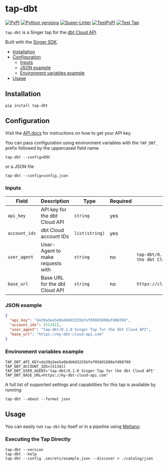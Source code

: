 # tap-dbt

[![PyPI](https://img.shields.io/pypi/v/tap-dbt.svg)](https://pypi.org/project/tap-dbt/)
[![Python versions](https://img.shields.io/pypi/pyversions/tap-dbt.svg)](https://pypi.org/project/tap-dbt/)
[![Super-Linter](https://github.com/edgarrmondragon/tap-dbt/actions/workflows/superlinter.yml/badge.svg)](https://github.com/edgarrmondragon/tap-dbt/actions/workflows/superlinter.yml)
[![TestPyPI](https://github.com/edgarrmondragon/tap-dbt/actions/workflows/test-pypi.yml/badge.svg)](https://github.com/edgarrmondragon/tap-dbt/actions/workflows/test-pypi.yml)
[![Test Tap](https://github.com/edgarrmondragon/tap-dbt/actions/workflows/test-tap.yml/badge.svg)](https://github.com/edgarrmondragon/tap-dbt/actions/workflows/test-tap.yml)

`tap-dbt` is a Singer tap for the [dbt Cloud API][dbtcloud].

Built with the [Singer SDK][sdk].

- [Installation](#Installation)
- [Configuration](#Configuration)
  - [Inputs](#Inputs)
  - [JSON example](#JSON-example)
  - [Environment variables example](#Environment-variables-example)
- [Usage](#Usage)

## Installation

```shell
pip install tap-dbt
```

## Configuration

Visit the [API docs][apidocs] for instructions on how to get your API key.

You can pass configuration using environment variables with the `TAP_DBT_` prefix followed by the uppercased field name

```shell
tap-dbt --config=ENV
```

or a JSON file

```shell
tap-dbt --config=config.json
```

### Inputs

| Field         | Description                      | Type           | Required | Default                                          |
|---------------|----------------------------------|----------------|----------|--------------------------------------------------|
| `api_key`     | API key for the dbt Cloud API    | `string`       | yes      |                                                  |
| `account_ids` | dbt Cloud account IDs            | `list(string)` | yes      |                                                  |
| `user_agent`  | User-Agent to make requests with | `string`       | no       | `tap-dbt/0.1.0 Singer Tap for the dbt Cloud API` |
| `base_url`    | Base URL for the dbt Cloud API   | `string`       | no       | `https://cloud.getdbt.com/api/v2`                |

### JSON example

```json
{
  "api_key": "da39a3ee5e6b4b0d3255bfef95601890afd80709",
  "account_ids": [51341],
  "user_agent": "tap-dbt/0.1.0 Singer Tap for the dbt Cloud API",
  "base_url": "https://my-dbt-cloud-api.com"
}
```

### Environment variables example

```dotenv
TAP_DBT_API_KEY=da39a3ee5e6b4b0d3255bfef95601890afd80709
TAP_DBT_ACCOUNT_IDS=[51341]
TAP_DBT_USER_AGENT='tap-dbt/0.1.0 Singer Tap for the dbt Cloud API'
TAP_DBT_BASE_URL=https://my-dbt-cloud-api.com"
```

A full list of supported settings and capabilities for this tap is available by running:

```shell
tap-dbt --about --format json
```

## Usage

You can easily run `tap-dbt` by itself or in a pipeline using [Meltano][meltano].

### Executing the Tap Directly

```shell
tap-dbt --version
tap-dbt --help
tap-dbt --config .secrets/example.json --discover > ./catalog/json
```

[dbtcloud]: https://cloud.getdbt.com
[sdk]: https://gitlab.com/meltano/singer-sdk
[apidocs]: https://docs.getdbt.com/dbt-cloud/api#section/Authentication
[meltano]: https://gitlab.com/meltano/singer-sdk/-/blob/main/www.meltano.com
[click]: click.palletsprojects.com/
